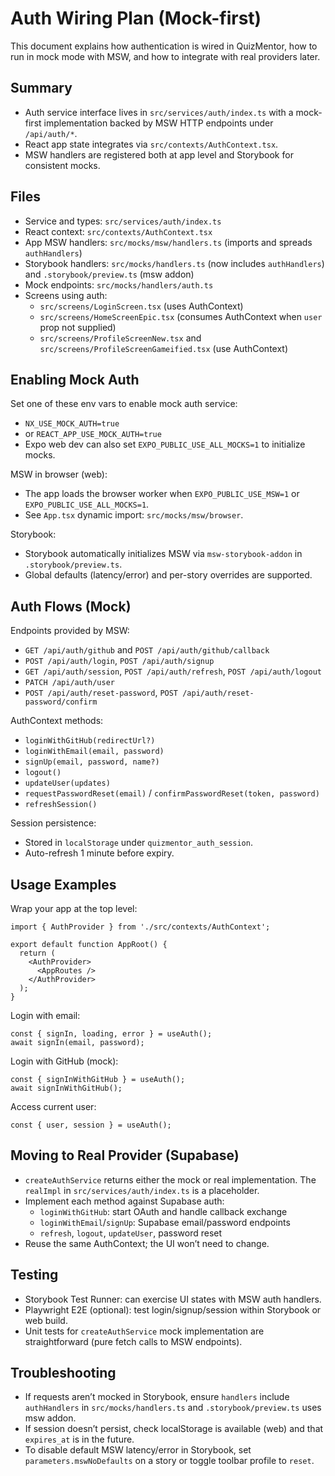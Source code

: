 # Auth Wiring Plan (Mock-first)

This document explains how authentication is wired in QuizMentor, how to run in mock mode with MSW, and how to integrate with real providers later.

## Summary

- Auth service interface lives in `src/services/auth/index.ts` with a mock-first implementation backed by MSW HTTP endpoints under `/api/auth/*`.
- React app state integrates via `src/contexts/AuthContext.tsx`.
- MSW handlers are registered both at app level and Storybook for consistent mocks.

## Files

- Service and types: `src/services/auth/index.ts`
- React context: `src/contexts/AuthContext.tsx`
- App MSW handlers: `src/mocks/msw/handlers.ts` (imports and spreads `authHandlers`)
- Storybook handlers: `src/mocks/handlers.ts` (now includes `authHandlers`) and `.storybook/preview.ts` (msw addon)
- Mock endpoints: `src/mocks/handlers/auth.ts`
- Screens using auth:
  - `src/screens/LoginScreen.tsx` (uses AuthContext)
  - `src/screens/HomeScreenEpic.tsx` (consumes AuthContext when `user` prop not supplied)
  - `src/screens/ProfileScreenNew.tsx` and `src/screens/ProfileScreenGameified.tsx` (use AuthContext)

## Enabling Mock Auth

Set one of these env vars to enable mock auth service:

- `NX_USE_MOCK_AUTH=true`
- or `REACT_APP_USE_MOCK_AUTH=true`
- Expo web dev can also set `EXPO_PUBLIC_USE_ALL_MOCKS=1` to initialize mocks.

MSW in browser (web):

- The app loads the browser worker when `EXPO_PUBLIC_USE_MSW=1` or `EXPO_PUBLIC_USE_ALL_MOCKS=1`.
- See `App.tsx` dynamic import: `src/mocks/msw/browser`.

Storybook:

- Storybook automatically initializes MSW via `msw-storybook-addon` in `.storybook/preview.ts`.
- Global defaults (latency/error) and per-story overrides are supported.

## Auth Flows (Mock)

Endpoints provided by MSW:

- `GET /api/auth/github` and `POST /api/auth/github/callback`
- `POST /api/auth/login`, `POST /api/auth/signup`
- `GET /api/auth/session`, `POST /api/auth/refresh`, `POST /api/auth/logout`
- `PATCH /api/auth/user`
- `POST /api/auth/reset-password`, `POST /api/auth/reset-password/confirm`

AuthContext methods:

- `loginWithGitHub(redirectUrl?)`
- `loginWithEmail(email, password)`
- `signUp(email, password, name?)`
- `logout()`
- `updateUser(updates)`
- `requestPasswordReset(email)` / `confirmPasswordReset(token, password)`
- `refreshSession()`

Session persistence:

- Stored in `localStorage` under `quizmentor_auth_session`.
- Auto-refresh 1 minute before expiry.

## Usage Examples

Wrap your app at the top level:

```tsx path=null start=null
import { AuthProvider } from './src/contexts/AuthContext';

export default function AppRoot() {
  return (
    <AuthProvider>
      <AppRoutes />
    </AuthProvider>
  );
}
```

Login with email:

```tsx path=null start=null
const { signIn, loading, error } = useAuth();
await signIn(email, password);
```

Login with GitHub (mock):

```tsx path=null start=null
const { signInWithGitHub } = useAuth();
await signInWithGitHub();
```

Access current user:

```tsx path=null start=null
const { user, session } = useAuth();
```

## Moving to Real Provider (Supabase)

- `createAuthService` returns either the mock or real implementation. The `realImpl` in `src/services/auth/index.ts` is a placeholder.
- Implement each method against Supabase auth:
  - `loginWithGitHub`: start OAuth and handle callback exchange
  - `loginWithEmail`/`signUp`: Supabase email/password endpoints
  - `refresh`, `logout`, `updateUser`, password reset
- Reuse the same AuthContext; the UI won’t need to change.

## Testing

- Storybook Test Runner: can exercise UI states with MSW auth handlers.
- Playwright E2E (optional): test login/signup/session within Storybook or web build.
- Unit tests for `createAuthService` mock implementation are straightforward (pure fetch calls to MSW endpoints).

## Troubleshooting

- If requests aren’t mocked in Storybook, ensure `handlers` include `authHandlers` in `src/mocks/handlers.ts` and `.storybook/preview.ts` uses msw addon.
- If session doesn’t persist, check localStorage is available (web) and that `expires_at` is in the future.
- To disable default MSW latency/error in Storybook, set `parameters.mswNoDefaults` on a story or toggle toolbar profile to `reset`.
